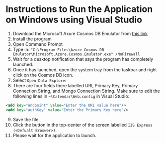 # Instructions to Run the Application on Windows using Visual Studio

1. Download the Microsoft Axure Cosmos DB Emulator from [this link](https://aka.ms/cosmosdb-emulator)
2. Install the program
3. Open Command Prompt
4. Type in: `"C:\Program Files\Azure Cosmos DB Emulator\Microsoft.Azure.Cosmos.Emulator.exe" /NoFirewall`
5. Wait for a desktop notification that says the program has completely launched.
6. Once it has launched, open the system tray from the taskbar and right click on the Cosmos DB icon.
7. Select `Open Data Explorer`
8. There are four fields there labelled URI, Primary Key, Primary Connection String, and Mongo Connection String. Make sure to edit the following lines in `~\Calendar\Web.config` in Visual Studio:
```xml
<add key="endpoint" value="Enter the URI value here"/>
<add key="authKey" value="Enter the Primary Key here"/>
```
9. Save the file.
10. Click the button in the top-center of the screen labelled `IIS Express (<Defualt Broswer>)`.
11. Please wait for the application to launch.